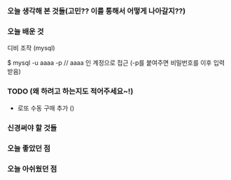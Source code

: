 #

##


### 오늘 생각해 본 것들(고민?? 이를 통해서 어떻게 나아갈지??)

### 오늘 배운 것

디비 조작 (mysql)

$ mysql -u aaaa -p
// aaaa 인 계정으로 접근 (-p를 붙여주면 비밀번호를 이후 입력받음)

### TODO (왜 하려고 하는지도 적어주세요~!)

- 로또 수동 구매 추가 ()


### 신경써야 할 것들




### 오늘 좋았던 점

### 오늘 아쉬웠던 점